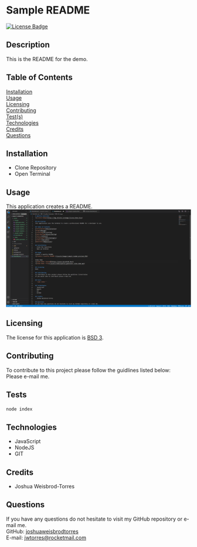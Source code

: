 # Sample README
[![License Badge](https://img.shields.io/badge/license-BSD%203-blue)](https://opensource.org/licenses/BSD-3-Clause)

## Description  
This is the README for the demo.

## Table of Contents  
[Installation](#Installation)  
[Usage](#Usage)  
[Licensing](#Licensing)  
[Contributing](#Contributing)  
[Test(s)](#Tests)  
[Technologies](#Technologies)  
[Credits](#Credits)  
[Questions](#Questions)

## Installation
- Clone Repository
- Open Terminal

## Usage  
This application creates a README.  
![This application creates a README.](/assets/images/sample-readme-video.PNG)
  
## Licensing  
The license for this application is [BSD 3](https://opensource.org/licenses/BSD-3-Clause).  

## Contributing  
To contribute to this project please follow the guidlines listed below:  
Please e-mail me.

## Tests
```node index```

## Technologies 
- JavaScript
- NodeJS
- GIT

## Credits 
- Joshua Weisbrod-Torres

## Questions  
If you have any questions do not hesitate to visit my GitHub repository or e-mail me.  
GitHub: [joshuaweisbrodtorres](https://github.com/joshuaweisbrodtorres)  
E-mail: [jwtorres@rocketmail.com](mailto:jwtorres@rocketmail.com)
